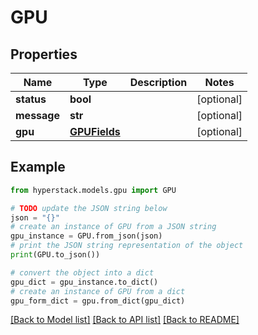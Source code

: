 # GPU


## Properties

Name | Type | Description | Notes
------------ | ------------- | ------------- | -------------
**status** | **bool** |  | [optional] 
**message** | **str** |  | [optional] 
**gpu** | [**GPUFields**](GPUFields.md) |  | [optional] 

## Example

```python
from hyperstack.models.gpu import GPU

# TODO update the JSON string below
json = "{}"
# create an instance of GPU from a JSON string
gpu_instance = GPU.from_json(json)
# print the JSON string representation of the object
print(GPU.to_json())

# convert the object into a dict
gpu_dict = gpu_instance.to_dict()
# create an instance of GPU from a dict
gpu_form_dict = gpu.from_dict(gpu_dict)
```
[[Back to Model list]](../README.md#documentation-for-models) [[Back to API list]](../README.md#documentation-for-api-endpoints) [[Back to README]](../README.md)


